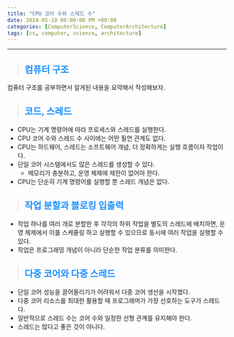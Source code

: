 ```yaml
---
title: "CPU 코어 수와 스레드 수"
date: 2024-05-19 09:00:00 PM +09:00
categories: [ComputerScience, ComputerArchitecture]
tags: [cs, computer, science, architecture]
---
```

***

>## <span style='color:#1E90FF'>컴퓨터 구조</span>
컴퓨터 구조를 공부하면서 알게된 내용을 요약해서 작성해보자. <br>

>## <span style='color:#1E90FF'>코드, 스레드</span>
- CPU는 기계 명령어에 따라 프로세스와 스레드를 실행한다. <br>
- CPU 코어 수와 스레드 수 사이에는 어떤 필연 관계도 없다. <br>
- CPU는 하드웨어, 스레드는 소프트웨어 개념, 더 정확하게는 실행 흐름이자 작업이다. <br>
- 단일 코어 시스템에서도 많은 스레드를 생성할 수 있다.
    - 메모리가 충분하고, 운영 체제에 제한이 없어야 한다.
- CPU는 단순히 기계 명령어를 실행할 뿐 스레드 개념은 없다. <br>

>## <span style='color:#1E90FF'>작업 분할과 블로킹 입출력</span>
- 작업 하나를 여러 개로 분할한 후 각각의 하위 작업을 별도의 스레드에 배치하면, 운영 체제에서 이를 스케줄링 하고 실행할 수 있으므로 동시에 여러 작업을 실행할 수 있다. <br>
- 작업은 프로그래밍 개념이 아니라 단순한 작업 분류를 의미한다. <br>

>## <span style='color:#1E90FF'>다중 코어와 다중 스레드</span>
- 단일 코어 성능을 끌어올리기가 어려워서 다중 코어 생산을 시작했다. <br>
- 다중 코어 리소스를 최대한 활용할 때 프로그래머가 가장 선호하는 도구가 스레드다. <br>
- 일반적으로 스레드 수는 코어 수와 일정한 선형 관계를 유지해야 한다. <br>
- 스레드는 많다고 좋은 것이 아니다. <br>